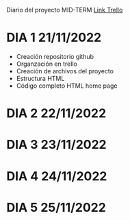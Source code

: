 Diario del proyecto MID-TERM 
[Link Trello]()

# DIA 1 21/11/2022
- Creación repositorio github
- Organzación en trello
- Creación de archivos del proyecto
- Estructura HTML
- Código completo HTML home page

# DIA 2 22/11/2022

# DIA 3 23/11/2022

# DIA 4 24/11/2022

# DIA 5 25/11/2022
